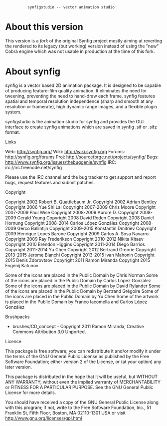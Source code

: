               synfigstudio -- vector animation studio


About this version
==================
This version is a *fork* of the original Synfig project mostly aiming
at reverting the rendered to its legacy (but working) version instead
of using the "new" Cobra engine which was not usable in production
at the time of this fork.


About synfig
============
synfig is a vector based 2D animation package. It is designed to be
capable of producing feature-film quality animation. It eliminates the
need for tweening, preventing the need to hand-draw each frame. synfig
features spatial and temporal resolution independence (sharp and smooth
at any resolution or framerate), high dynamic range images, and a
flexible plugin system.


synfigstudio is the animation studio for synfig and provides the GUI
interface to create synfig animations which are saved in synfig .sif
or .sifz format.

Links

Web:  	http://synfig.org/
Wiki:	http://wiki.synfig.org
Forums:	http://synfig.org/forums
Proj: 	http://sourceforge.net/projects/synfig/
Bugs:	http://www.synfig.org/issues/thebuggenie/synfig
IRC:  	irc://irc.freenode.net/synfig


Please use the IRC channel and the bug tracker to get support and
report bugs, request features and submit patches.

Copyright

Copyright 2002 Robert B. Quattlebaum Jr.
Copyright 2002 Adrian Bentley
Copyright 2006 Yue Shi Lai
Copyright 2007-2009 Chris Moore
Copyright 2007-2009 Paul Wise
Copyright 2008-2009 Aurore D.
Copyright 2008-2009 Gerald Young
Copyright 2008 David Roden
Copyright 2008 Daniel Hornung
Copyright 2008-2014 Carlos López González
Copyright 2008-2009 Gerco Ballintijn
Copyright 2009-2015 Konstantin Dmitriev
Copyright 2009 Henrique Lopes Barone
Copyright 2009 Carlos A. Sosa Navarro
Copyright 2009 Ray Frederikson
Copyright 2010-2012 Nikita Kitaev
Copyright 2010 Brendon Higgins
Copyright 2011-2014 Diego Barrios
Copyright 2011-2014 Yu Chen
Copyright 2012 Bertrand Greorie
Copyright 2013-2015 Jerome Blanchi
Copyright 2013-2015 Ivan Mahonin
Copyright 2015 Denis Zdorovtsov
Copyright 2011 Ramon Miranda
Copyright 2015 Evgenij Katunov

Some of the icons are placed in the Public Domain by Chris Norman
Some of the icons are placed in the Public Domain by Carlos López González
Some of the icons are placed in the Public Domain by David Rylander
Some of the icons are placed in the Public Domain by Bertrand Grégoire
Some of the icons are placed in the Public Domain by Yu Chen
Some of the artwork is placed in the Public Domain by Franco Iacomella and Carlos López González


Brushpacks

* brushes/CD_concept - Copyright 2011 Ramon Miranda, Creative Commons Attribution 3.0 Unported.


Licence

This package is free software; you can redistribute it and/or
modify it under the terms of the GNU General Public License as
published by the Free Software Foundation; either version 2 of
the License, or (at your option) any later version.

This package is distributed in the hope that it will be useful,
but WITHOUT ANY WARRANTY; without even the implied warranty of
MERCHANTABILITY or FITNESS FOR A PARTICULAR PURPOSE.  See the GNU
General Public License for more details.

You should have received a copy of the GNU General Public License
along with this program; if not, write to the Free Software
Foundation, Inc., 51 Franklin St, Fifth Floor, Boston, MA  02110-1301 USA
or visit http://www.gnu.org/licenses/gpl.html
